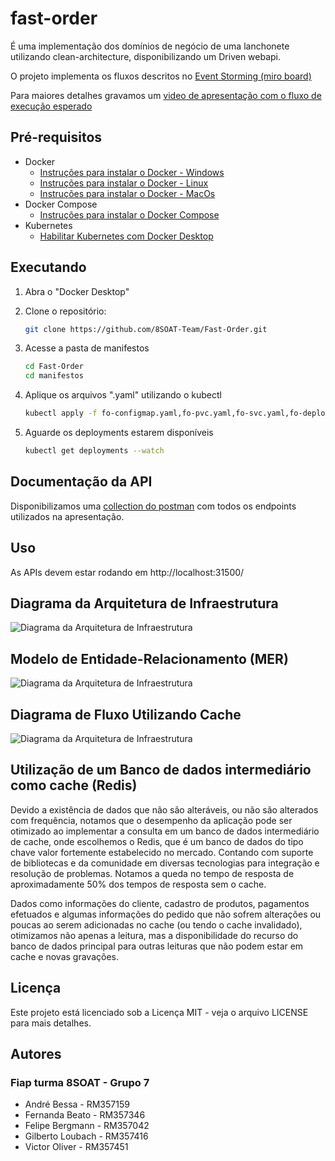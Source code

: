 # fast-order

É uma implementação dos domínios de negócio de uma lanchonete utilizando clean-architecture, disponibilizando um Driven webapi.

O projeto implementa os fluxos descritos no [Event Storming (miro board)](https://miro.com/app/board/uXjVK5PtxF0=/?share_link_id=847017542278) 

Para maiores detalhes gravamos um [video de apresentação com o fluxo de execução esperado](https://www.youtube.com/watch?v=2OUjhxdt0Hk)


## Pré-requisitos
- Docker
    - [Instruções para instalar o Docker - Windows](https://docs.docker.com/desktop/install/windows-install/)   
    - [Instruções para instalar o Docker - Linux](https://docs.docker.com/desktop/install/linux-install/)
    - [Instruções para instalar o Docker - MacOs](https://docs.docker.com/desktop/install/mac-install/)
- Docker Compose
    - [Instruções para instalar o Docker Compose](https://docs.docker.com/compose/install/)
- Kubernetes
  - [Habilitar Kubernetes com Docker Desktop](https://docs.docker.com/desktop/kubernetes/)

## Executando

1. Abra o "Docker Desktop"

2. Clone o repositório:
   ```bash
   git clone https://github.com/8SOAT-Team/Fast-Order.git

3. Acesse a pasta de manifestos
   ```bash
   cd Fast-Order
   cd manifestos

4. Aplique os arquivos ".yaml" utilizando o kubectl
    ```bash
    kubectl apply -f fo-configmap.yaml,fo-pvc.yaml,fo-svc.yaml,fo-deployment.yaml,fo-hpa.yaml,fo-db-svc.yaml,fo-db-deployment.yaml

5. Aguarde os deployments estarem disponíveis     
    ```bash
    kubectl get deployments --watch

## Documentação da API
Disponibilizamos uma [collection do postman](/docs/postman/Postech8SOAT.FastOrder.WebAPI.postman_collection.json) com todos os endpoints utilizados na apresentação.

## Uso
As APIs devem estar rodando em http://localhost:31500/

## Diagrama da Arquitetura de Infraestrutura
![Diagrama da Arquitetura de Infraestrutura](/docs/fast-order-infra-diagram.png)

## Modelo de Entidade-Relacionamento (MER)
![Diagrama da Arquitetura de Infraestrutura](./docs/fo-MER.png)

## Diagrama de Fluxo Utilizando Cache
![Diagrama da Arquitetura de Infraestrutura](./docs/cache-flow.png)

## Utilização de um Banco de dados intermediário como cache (Redis)

Devido a existência de dados que não são alteráveis, ou não são alterados com frequência, notamos que o desempenho da aplicação pode ser otimizado ao implementar a consulta em um banco de dados intermediário de cache, onde escolhemos o Redis, que é um banco de dados do tipo chave valor fortemente estabelecido no mercado. Contando com suporte de bibliotecas e da comunidade em diversas tecnologias para integração e resolução de problemas.
Notamos a queda no tempo de resposta de aproximadamente 50% dos tempos de resposta sem o cache.

Dados como informações do cliente, cadastro de produtos, pagamentos efetuados e algumas informações do pedido que não sofrem alterações ou poucas ao serem adicionadas no cache (ou tendo o cache invalidado), otimizamos não apenas a leitura, mas a disponibilidade do recurso do banco de dados principal para outras leituras que não podem estar em cache e novas gravações.

## Licença
Este projeto está licenciado sob a Licença MIT - veja o arquivo LICENSE para mais detalhes.

## Autores
### Fiap turma 8SOAT - Grupo 7

- André Bessa - RM357159
- Fernanda Beato - RM357346
- Felipe Bergmann - RM357042
- Gilberto Loubach - RM357416
- Victor Oliver - RM357451
